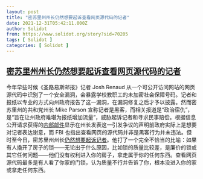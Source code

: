 ```yaml
---
layout: post
title: "密苏里州州长仍然想要起诉查看网页源代码的记者"
date: 2021-12-31T05:42:11.000Z
author: Solidot
from: https://www.solidot.org/story?sid=70205
tags: [ Solidot ]
categories: [ Solidot ]
---
```

<!--1640929331000-->
[密苏里州州长仍然想要起诉查看网页源代码的记者](https://www.solidot.org/story?sid=70205)
------

<div>
今年早些时候《圣路易斯邮报》记者 Josh Renaud 从一个可公开访问网站的网页源代码中识别了一个安全漏洞，会暴露学校教职工的未加密社会保障号码。记者和报纸以专业的方式向州政府报告了这一漏洞，在漏洞修复之后才予以披露。然而密苏里州的共和党州长 Mike Parson 宣称记者是黑客，而相关报道是“政治宿仇”，是“旨在让州政府难堪为报纸增加流量”，威胁起诉记者和寻求民事赔偿。根据信息公开请求获得的<a href="https://arstechnica.com/tech-policy/2021/12/missouri-planned-to-thank-security-journalist-before-governor-called-him-a-hacker/">内部邮件</a>显示在州长发表这一引发争议的声明前政府实际上是想要对记者表达谢意，而 FBI 也指出查看网页的源代码并非是黑客行为并未违法。但时至今日，密苏里州州长<a href="https://yro.slashdot.org/story/21/12/30/1930230/gov-parson-says-he-believes-prosecutor-will-bring-charges-against-reporter-for-using-view-source" target="_blank">仍然想要起诉记者</a>。他打了一个完全不恰当的比喻：如果有人撬开了房子的锁——无论出于什么原因，比如锁的质量比较差，是廉价的锁或其它任何问题——他们没有权利进入你的房子，拿走属于你的任何东西。查看网页源代码最多是有人看了你家的门锁，认为质量不行并告诉了你，根本没进入你的家或拿走任何东西。
</div>
